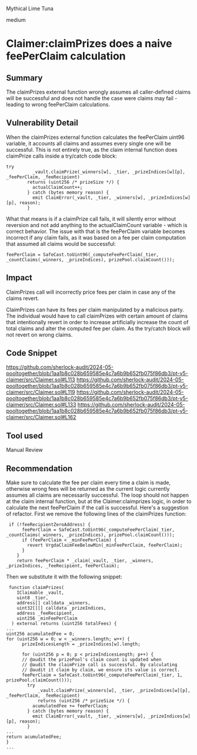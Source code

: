 Mythical Lime Tuna

medium

# Claimer:claimPrizes does a naive feePerClaim calculation

## Summary
The claimPrizes external function wrongly assumes all caller-defined claims will be successful and does not handle the case were claims may fail - leading to wrong feePerClaim calculations.

## Vulnerability Detail
When the claimPrizes external function calculates the feePerClaim uint96 variable, it accounts all claims and assumes every single one will be successful.
This is not entirely true, as the claim internal function does claimPrize calls inside a try/catch code block:
```solidity
try
          _vault.claimPrize(_winners[w], _tier, _prizeIndices[w][p], _feePerClaim, _feeRecipient)
        returns (uint256 /* prizeSize */) {
          actualClaimCount++;
        } catch (bytes memory reason) {
          emit ClaimError(_vault, _tier, _winners[w], _prizeIndices[w][p], reason);
        }
```

What that means is if a claimPrize call fails, it will silently error without reversion and not add anything to the actualClaimCount variable - which is correct behavior.
The issue with that is the feePerClaim variable becomes incorrect if any claim fails, as it was based on a fee per claim computation that assumed all claims would be successful:
```solidity
feePerClaim = SafeCast.toUint96(_computeFeePerClaim(_tier, _countClaims(_winners, _prizeIndices), prizePool.claimCount()));
```
## Impact
ClaimPrizes call will incorrectly price fees per claim in case any of the claims revert. 

ClaimPrizes can have its fees per claim manipulated by a malicious party.
The individual would have to call claimPrizes with certain amount of claims that intentionally revert in order to increase artificially increase the count of total claims and alter the computed fee per claim. As the try/catch block will not revert on wrong claims.

## Code Snippet
https://github.com/sherlock-audit/2024-05-pooltogether/blob/1aa1b8c028b659585e4c7a6b9b652fb075f86db3/pt-v5-claimer/src/Claimer.sol#L113
https://github.com/sherlock-audit/2024-05-pooltogether/blob/1aa1b8c028b659585e4c7a6b9b652fb075f86db3/pt-v5-claimer/src/Claimer.sol#L119
https://github.com/sherlock-audit/2024-05-pooltogether/blob/1aa1b8c028b659585e4c7a6b9b652fb075f86db3/pt-v5-claimer/src/Claimer.sol#L133
https://github.com/sherlock-audit/2024-05-pooltogether/blob/1aa1b8c028b659585e4c7a6b9b652fb075f86db3/pt-v5-claimer/src/Claimer.sol#L162

## Tool used

Manual Review

## Recommendation
Make sure to calculate the fee per claim every time a claim is made, otherwise wrong fees will be returned as the current logic currently assumes all claims are necessarily successful. 
The loop should not happen at the claim internal function, but at the Claimer:claimprizes logic, in order to calculate the next feePerClaim if the call is successful. Here's a suggestion of refactor.
 First we remove the following lines of the claimPrizes function:
```solidity
 if (!feeRecipientZeroAddress) {
      feePerClaim = SafeCast.toUint96(_computeFeePerClaim(_tier, _countClaims(_winners, _prizeIndices), prizePool.claimCount()));
      if (feePerClaim < _minFeePerClaim) {
        revert VrgdaClaimFeeBelowMin(_minFeePerClaim, feePerClaim);
      }
    }
    return feePerClaim * _claim(_vault, _tier, _winners, _prizeIndices, _feeRecipient, feePerClaim);
```

Then we substitute it with the following snippet:
```solidity
 function claimPrizes(
    IClaimable _vault,
    uint8 _tier,
    address[] calldata _winners,
    uint32[][] calldata _prizeIndices,
    address _feeRecipient,
    uint256 _minFeePerClaim
  ) external returns (uint256 totalFees) {
...
uint256 acumulatedFee = 0;
for (uint256 w = 0; w < _winners.length; w++) {
      prizeIndicesLength = _prizeIndices[w].length;

      for (uint256 p = 0; p < prizeIndicesLength; p++) {
      // @audit the prizePool's claim count is updated when
      // @audit the claimPrize call is successful. By calculating
      // @audit it claim by claim, we ensure its value is correct.
      feePerClaim = SafeCast.toUint96(_computeFeePerClaim(_tier, 1, prizePool.claimCount()));
        try
	        _vault.claimPrize(_winners[w], _tier, _prizeIndices[w][p], _feePerClaim, _feeRecipient)
	        returns (uint256 /* prizeSize */) {
	      acumulatedFee += feePerClaim;
        } catch (bytes memory reason) {
          emit ClaimError(_vault, _tier, _winners[w], _prizeIndices[w][p], reason);
        }
...
return acumulatedFee;
}
...
```
